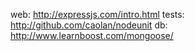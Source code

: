 web: http://expressjs.com/intro.html
tests: http://github.com/caolan/nodeunit
db: http://www.learnboost.com/mongoose/
